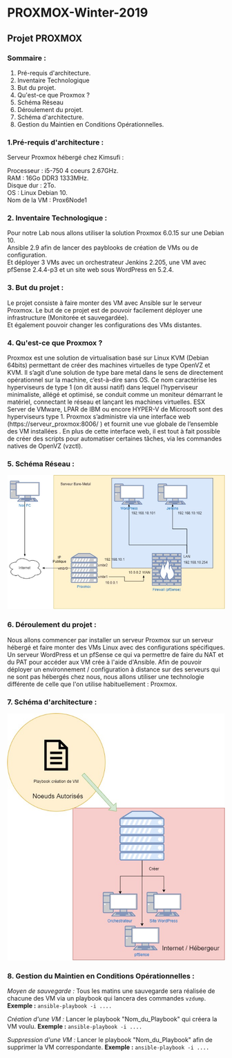 # PROXMOX-Winter-2019
## Projet PROXMOX 

### Sommaire : 
 1. Pré-requis d'architecture.
 2. Inventaire Technologique
 3. But du projet.
 4. Qu'est-ce que Proxmox ?
 5. Schéma Réseau
 6. Déroulement du projet.
 7. Schéma d'architecture.
 8. Gestion du Maintien en Conditions Opérationnelles. 
### 1.Pré-requis d'architecture :

Serveur Proxmox hébergé chez Kimsufi :

Processeur : i5-750 4 coeurs 2.67GHz.  
RAM : 16Go DDR3 1333MHz.  
Disque dur : 2To.  
OS : Linux Debian 10.            
Nom de la VM : Prox6Node1  

### 2. Inventaire Technologique :

Pour notre Lab nous allons utiliser la solution Proxmox 6.0.15 sur une Debian 10.  
Ansible 2.9 afin de lancer des payblooks de création de VMs ou de configuration.  
Et déployer 3 VMs avec un orchestrateur Jenkins 2.205, une VM avec pfSense 2.4.4-p3 et un site web sous WordPress en 5.2.4.  

### 3. But du projet :

Le projet consiste à faire monter des VM avec Ansible sur le serveur Proxmox. 
Le but de ce projet est de pouvoir facilement déployer une infrastructure (Monitorée et sauvegardée).  
Et également pouvoir changer les configurations des VMs distantes.

### 4. Qu'est-ce que Proxmox ?
Proxmox est une solution de virtualisation basé sur Linux KVM (Debian 64bits) permettant de créer des machines virtuelles de type OpenVZ et KVM. Il s’agit d’une solution de type bare metal dans le sens de directement opérationnel sur la machine, c’est-à-dire sans OS. Ce nom caractérise les hyperviseurs de type 1 (on dit aussi natif) dans lequel l’hyperviseur minimaliste, allégé et optimisé, se conduit comme un moniteur démarrant le matériel, connectant le réseau et lançant les machines virtuelles. ESX Server de VMware, LPAR de IBM ou encore HYPER-V de Microsoft sont des hyperviseurs type 1. Proxmox s’administre via une interface web (https://serveur_proxmox:8006/ ) et fournit une vue globale de l’ensemble des VM installées . En plus de cette interface web, il est tout à fait possible de créer des scripts pour automatiser certaines tâches, via les commandes natives de OpenVZ (vzctl).

### 5. Schéma Réseau :

![alt text](https://github.com/alexdoret33/PROXMOX-Winter-2019/blob/master/Images/Schéma%20Réseau.jpg)

### 6. Déroulement du projet :

Nous allons commencer par installer un serveur Proxmox sur un serveur hébergé et faire monter des VMs Linux avec des configurations spécifiques. Un serveur WordPress et un pfSense ce qui va permettre de faire du NAT et du PAT pour accéder aux VM crée à l'aide d'Ansible. Afin de pouvoir déployer un environnement / configuration à distance sur des serveurs qui ne sont pas hébergés chez nous, nous allons utiliser une technologie différente de celle que l'on utilise habituellement : Proxmox. 

### 7. Schéma d'architecture :
![alt text](https://github.com/alexdoret33/PROXMOX-Winter-2019/blob/master/Images/Diagramme.jpg)

### 8. Gestion du Maintien en Conditions Opérationnelles : 

*Moyen de sauvegarde :* Tous les matins une sauvegarde sera réalisée de chacune des VM via un playbook qui lancera des commandes `vzdump`.
**Exemple :** `ansible-playbook -i ....`

*Création d'une VM :* Lancer le playbook "Nom_du_Playbook" qui créera la VM voulu.
**Exemple :** `ansible-playbook -i ....`

*Suppression d'une VM :* Lancer le playbook "Nom_du_Playbook" afin de supprimer la VM correspondante. **Exemple :** `ansible-playbook -i ....`
